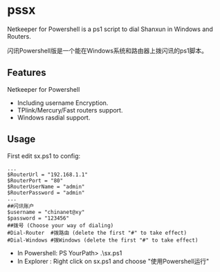 pssx
====
Netkeeper for Powershell is a ps1 script to dial Shanxun in Windows and Routers.

闪讯Powershell版是一个能在Windows系统和路由器上拨闪讯的ps1脚本。

Features
--------
Netkeeper for Powershell
 - Including username Encryption.
 - TPlink/Mercury/Fast routers support.
 - Windows rasdial support.
 
Usage
-----
First edit sx.ps1 to config:

    ...
    $RouterUrl = "192.168.1.1"
    $RouterPort = "80"
    $RouterUserName = "admin"
    $RouterPassword = "admin"
    ...
    ##闪讯账户
    $username = "chinanet@xy"
    $password = "123456"
    ##拨号 (Choose your way of dialing)
    #Dial-Router  #拨路由 (delete the first "#" to take effect)
    #Dial-Windows #拨Windows (delete the first "#" to take effect)
    
	
 - In Powershell:  PS YourPath> .\sx.ps1
 - In Explorer  :  Right click on sx.ps1 and choose "使用Powershell运行"
